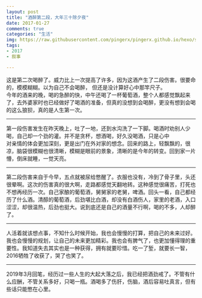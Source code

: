 ```yaml
---
layout: post
title: "酒醉第二段，大年三十除夕夜"
date: 2017-01-27
comments: true
categories: "生活"
img: https://raw.githubusercontent.com/pingerx/pingerx.github.io/hexo/source/images/20190305000305.jpg
tags:
- 2017
- 叙事

---
```


这是第二次喝醉了。威力比上一次提高了许多，因为这酒产生了二段伤害。很要命的，模模糊糊。以为自己不会喝醉， 但还是没计算好心中那竿尺子。  
今年的酒来的晚，喝的急醉的快，中午还喝了一杯葡萄酒，整个人都感觉飘起来了，去外婆家时也已经做好了喝酒的准备，但真的没想到会喝醉，更没有想到会喝的这么狼狈，真的是人生第一次。

---

第一段伤害发生在昨天晚上，吐了一地，还到水沟洗了一下脚。喝酒时劝别人少喝，自己却一个劲的灌。并不是贪杯，想酒喝，好久没喝酒，只是心中  
对亲情的体会更加深刻，更是出门在外对家的想念。回来的路上，轻飘飘的，很凉，脑袋很模糊也很清晰，模糊是眼前的景象，清晰的是今年的转变。回到家一片懵，倒床就睡，一觉天亮。

---

第二段伤害来自于今早，五点就被尿给憋醒了。衣服也没有，冷到了骨子里，头还很晕啊。这次的伤害真的很大啊，走路都感觉天翻地转。这种感觉很痛苦，打死也不想再经历一次。自己家酿的葡萄酒，舅舅家的老舅，啤酒。回头一看，自己都经历了什么酒。清醇的葡萄酒，后劲堪比白酒，却没有白酒伤人，家里的老酒，入口涩涩，却很温热，后劲也挺大。说到底还是自己的酒量不行啊，喝的不多，人却醉了。

---

人活着就该想点事，不知什么时候开始，我也会慢慢的打算，把自己的未来过好。我也会慢慢的规划，让自己的未来更加精彩。我也会有脾气了，也更加懂得理的重要性。我知道失去其实也是一种获得，拥有就要珍惜。吃一了堑，就要长一智，2016牺牲了收获了，哭了也笑了。

--- 

2019年3月回笔，经历过一些人生的大起大落之后，我已经把酒劲戒了。不管有什么应酬，不管关系多好，只喝一瓶。酒喝多了伤肝，伤脑，酒后容易吐真言，但有些话只能憋在心里。